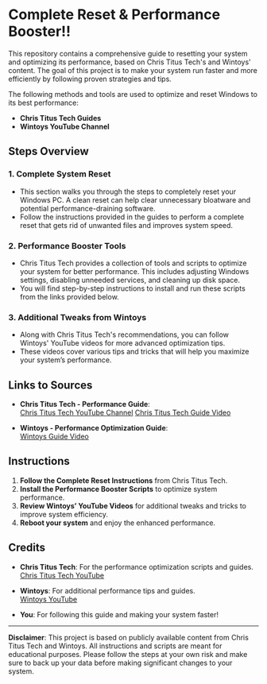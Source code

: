 # Complete Reset & Performance Booster!!

This repository contains a comprehensive guide to resetting your system and optimizing its performance, based on Chris Titus Tech's and Wintoys' content. The goal of this project is to make your system run faster and more efficiently by following proven strategies and tips. 

The following methods and tools are used to optimize and reset Windows to its best performance:

- **Chris Titus Tech Guides**
- **Wintoys YouTube Channel**

## Steps Overview

### 1. **Complete System Reset**
   - This section walks you through the steps to completely reset your Windows PC. A clean reset can help clear unnecessary bloatware and potential performance-draining software.
   - Follow the instructions provided in the guides to perform a complete reset that gets rid of unwanted files and improves system speed.

### 2. **Performance Booster Tools**
   - Chris Titus Tech provides a collection of tools and scripts to optimize your system for better performance. This includes adjusting Windows settings, disabling unneeded services, and cleaning up disk space.
   - You will find step-by-step instructions to install and run these scripts from the links provided below.

### 3. **Additional Tweaks from Wintoys**
   - Along with Chris Titus Tech's recommendations, you can follow Wintoys' YouTube videos for more advanced optimization tips.
   - These videos cover various tips and tricks that will help you maximize your system’s performance.

## Links to Sources

- **Chris Titus Tech - Performance Guide**:  
  [Chris Titus Tech YouTube Channel](https://www.youtube.com/c/ChrisTitusTech)
  [Chris Titus Tech Guide Video](https://youtu.be/92SM8Az5QVM?si=8iOImdXNkrBd_PmC) 
  
- **Wintoys - Performance Optimization Guide**:  
  [Wintoys Guide Video](https://youtu.be/cB2ldI8XweY?si=Da4w_02t27mwvbwb)

## Instructions

1. **Follow the Complete Reset Instructions** from Chris Titus Tech.
2. **Install the Performance Booster Scripts** to optimize system performance.
3. **Review Wintoys’ YouTube Videos** for additional tweaks and tricks to improve system efficiency.
4. **Reboot your system** and enjoy the enhanced performance.

## Credits

- **Chris Titus Tech**: For the performance optimization scripts and guides.  
  [Chris Titus Tech YouTube](https://www.youtube.com/c/ChrisTitusTech)

- **Wintoys**: For additional performance tips and guides.  
  [Wintoys YouTube](https://www.youtube.com/c/Wintoys)

- **You**: For following this guide and making your system faster!

---

**Disclaimer**: This project is based on publicly available content from Chris Titus Tech and Wintoys. All instructions and scripts are meant for educational purposes. Please follow the steps at your own risk and make sure to back up your data before making significant changes to your system.
